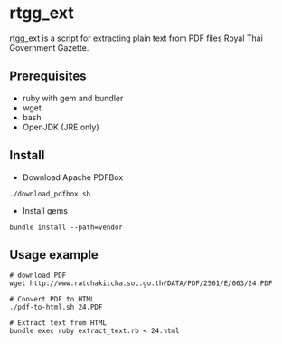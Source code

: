 # rtgg_ext

rtgg_ext is a script for extracting plain text from PDF files Royal Thai Government Gazette.

## Prerequisites
* ruby with gem and bundler
* wget
* bash
* OpenJDK (JRE only)


## Install
* Download Apache PDFBox
```
./download_pdfbox.sh
```
* Install gems
```
bundle install --path=vendor
```
## Usage example
```
# download PDF
wget http://www.ratchakitcha.soc.go.th/DATA/PDF/2561/E/063/24.PDF 

# Convert PDF to HTML
./pdf-to-html.sh 24.PDF

# Extract text from HTML
bundle exec ruby extract_text.rb < 24.html
```
